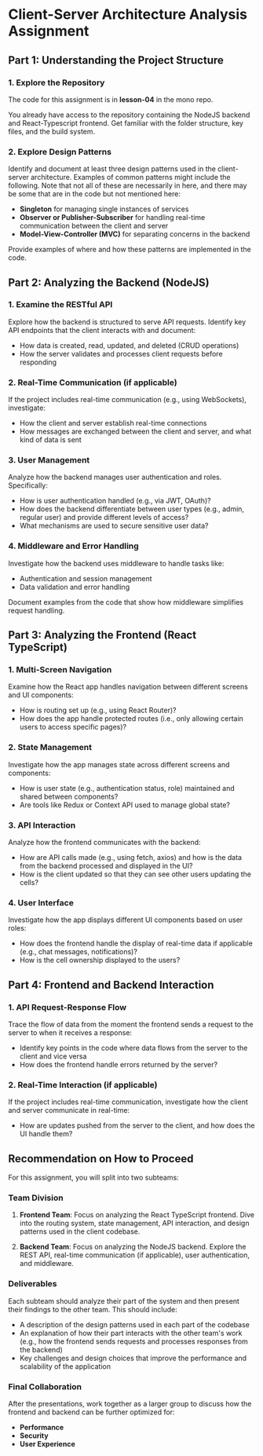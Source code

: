 # Client-Server Architecture Analysis Assignment

## Part 1: Understanding the Project Structure

### 1. Explore the Repository

The code for this assignment is in **lesson-04** in the mono repo.

You already have access to the repository containing the NodeJS backend and React-Typescript frontend. Get familiar with the folder structure, key files, and the build system.

### 2. Explore Design Patterns

Identify and document at least three design patterns used in the client-server architecture. Examples of common patterns might include the following. Note that not all of these are necessarily in here, and there may be some that are in the code but not mentioned here:

- **Singleton** for managing single instances of services
- **Observer or Publisher-Subscriber** for handling real-time communication between the client and server
- **Model-View-Controller (MVC)** for separating concerns in the backend

Provide examples of where and how these patterns are implemented in the code.

## Part 2: Analyzing the Backend (NodeJS)

### 1. Examine the RESTful API

Explore how the backend is structured to serve API requests. Identify key API endpoints that the client interacts with and document:

- How data is created, read, updated, and deleted (CRUD operations)
- How the server validates and processes client requests before responding

### 2. Real-Time Communication (if applicable)

If the project includes real-time communication (e.g., using WebSockets), investigate:

- How the client and server establish real-time connections
- How messages are exchanged between the client and server, and what kind of data is sent

### 3. User Management

Analyze how the backend manages user authentication and roles. Specifically:

- How is user authentication handled (e.g., via JWT, OAuth)?
- How does the backend differentiate between user types (e.g., admin, regular user) and provide different levels of access?
- What mechanisms are used to secure sensitive user data?

### 4. Middleware and Error Handling

Investigate how the backend uses middleware to handle tasks like:

- Authentication and session management
- Data validation and error handling

Document examples from the code that show how middleware simplifies request handling.

## Part 3: Analyzing the Frontend (React TypeScript)

### 1. Multi-Screen Navigation

Examine how the React app handles navigation between different screens and UI components:

- How is routing set up (e.g., using React Router)?
- How does the app handle protected routes (i.e., only allowing certain users to access specific pages)?

### 2. State Management

Investigate how the app manages state across different screens and components:

- How is user state (e.g., authentication status, role) maintained and shared between components?
- Are tools like Redux or Context API used to manage global state?

### 3. API Interaction

Analyze how the frontend communicates with the backend:

- How are API calls made (e.g., using fetch, axios) and how is the data from the backend processed and displayed in the UI?
- How is the client updated so that they can see other users updating the cells?

### 4. User Interface

Investigate how the app displays different UI components based on user roles:

- How does the frontend handle the display of real-time data if applicable (e.g., chat messages, notifications)?
- How is the cell ownership displayed to the users?

## Part 4: Frontend and Backend Interaction

### 1. API Request-Response Flow

Trace the flow of data from the moment the frontend sends a request to the server to when it receives a response:

- Identify key points in the code where data flows from the server to the client and vice versa
- How does the frontend handle errors returned by the server?

### 2. Real-Time Interaction (if applicable)

If the project includes real-time communication, investigate how the client and server communicate in real-time:

- How are updates pushed from the server to the client, and how does the UI handle them?

## Recommendation on How to Proceed

For this assignment, you will split into two subteams:

### Team Division

1. **Frontend Team**: Focus on analyzing the React TypeScript frontend. Dive into the routing system, state management, API interaction, and design patterns used in the client codebase.

2. **Backend Team**: Focus on analyzing the NodeJS backend. Explore the REST API, real-time communication (if applicable), user authentication, and middleware.

### Deliverables

Each subteam should analyze their part of the system and then present their findings to the other team. This should include:

- A description of the design patterns used in each part of the codebase
- An explanation of how their part interacts with the other team's work (e.g., how the frontend sends requests and processes responses from the backend)
- Key challenges and design choices that improve the performance and scalability of the application

### Final Collaboration

After the presentations, work together as a larger group to discuss how the frontend and backend can be further optimized for:

- **Performance**
- **Security** 
- **User Experience**